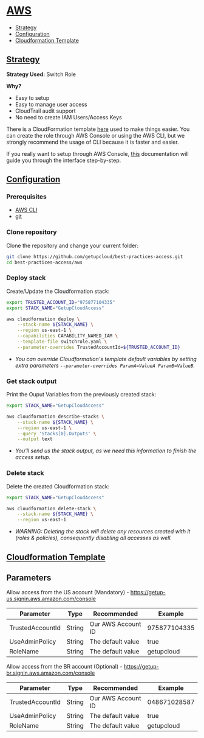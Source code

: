 # [AWS](#aws)

- [Strategy](README.md#strategy)
- [Configuration](README.md#configuration)
- [Cloudformation Template](README.md#cloudformation-template)


## [Strategy](#strategy)

**Strategy Used:** Switch Role

**Why?**

- Easy to setup
- Easy to manage user access
- CloudTrail audit support
- No need to create IAM Users/Access Keys

There is a CloudFormation template [here](switchrole.yaml) used to make things easier.
You can create the role through AWS Console or using the AWS CLI, but we strongly recommend the usage of CLI because it is faster and easier. 

If you really want to setup through AWS Console, [this](https://docs.aws.amazon.com/AWSCloudFormation/latest/UserGuide/cfn-console-create-stack.html) documentation will guide you through the interface step-by-step.

## [Configuration](#configuration)

### Prerequisites

- [AWS CLI](https://docs.aws.amazon.com/cli/latest/userguide/cli-chap-install.html)
- [git](https://git-scm.com/book/en/v2/Getting-Started-Installing-Git)

### Clone repository

Clone the repository and change your current folder:

```sh
git clone https://github.com/getupcloud/best-practices-access.git
cd best-practices-access/aws
```

### Deploy stack

Create/Update the Cloudformation stack:

```sh
export TRUSTED_ACCOUNT_ID="975877104335"
export STACK_NAME="GetupCloudAccess"

aws cloudformation deploy \
    --stack-name ${STACK_NAME} \
    --region us-east-1 \
    --capabilities CAPABILITY_NAMED_IAM \
    --template-file switchrole.yaml \
    --parameter-overrides TrustedAccountId=${TRUSTED_ACCOUNT_ID}
```

- *You can override Cloudformation's template default variables by setting extra parameters ```--parameter-overrides ParamA=ValueA ParamB=ValueB```.*

### Get stack output

Print the Ouput Variables from the previously created stack:

```sh
export STACK_NAME="GetupCloudAccess"

aws cloudformation describe-stacks \
    --stack-name ${STACK_NAME} \
    --region us-east-1 \
    --query 'Stacks[0].Outputs' \
    --output text
```

- *You'll send us the stack output, as we need this information to finish the access setup.*

### Delete stack

Delete the created Cloudformation stack:

```sh
export STACK_NAME="GetupCloudAccess"

aws cloudformation delete-stack \
    --stack-name ${STACK_NAME} \
    --region us-east-1
```

- *WARNING: Deleting the stack will delete any resources created with it (roles & policies), consequently disabling all accesses as well.*

## [Cloudformation Template](#cloudformation-template)

## Parameters

Allow access from the US account (Mandatory) - https://getup-us.signin.aws.amazon.com/console

| Parameter            | Type         | Recommended                | Example          |
|----------------------|--------------|----------------------------|------------------|
| TrustedAccountId     | String       | Our AWS Account ID         | 975877104335     |
| UseAdminPolicy       | String       | The default value          | true             |
| RoleName             | String       | The default value          | getupcloud       |


Allow access from the BR account (Optional) - https://getup-br.signin.aws.amazon.com/console

| Parameter            | Type         | Recommended                | Example          |
|----------------------|--------------|----------------------------|------------------|
| TrustedAccountId     | String       | Our AWS Account ID         | 048671028587     |
| UseAdminPolicy       | String       | The default value          | true             |
| RoleName             | String       | The default value          | getupcloud       |
